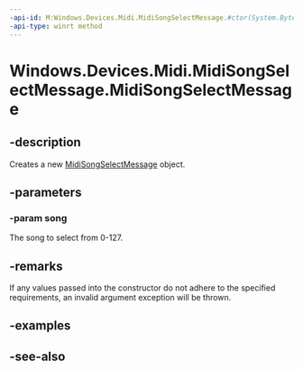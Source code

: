 ```yaml
---
-api-id: M:Windows.Devices.Midi.MidiSongSelectMessage.#ctor(System.Byte)
-api-type: winrt method
---
```


<!-- Method syntax
public MidiSongSelectMessage(System.Byte song)
-->

# Windows.Devices.Midi.MidiSongSelectMessage.MidiSongSelectMessage

## -description
Creates a new [MidiSongSelectMessage](midisongselectmessage.md) object.

## -parameters
### -param song
The song to select from 0-127.

## -remarks
If any values passed into the constructor do not adhere to the specified requirements, an invalid argument exception will be thrown.

## -examples

## -see-also
